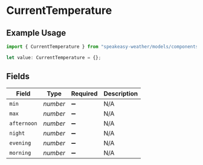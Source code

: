 # CurrentTemperature

## Example Usage

```typescript
import { CurrentTemperature } from "speakeasy-weather/models/components";

let value: CurrentTemperature = {};
```

## Fields

| Field              | Type               | Required           | Description        |
| ------------------ | ------------------ | ------------------ | ------------------ |
| `min`              | *number*           | :heavy_minus_sign: | N/A                |
| `max`              | *number*           | :heavy_minus_sign: | N/A                |
| `afternoon`        | *number*           | :heavy_minus_sign: | N/A                |
| `night`            | *number*           | :heavy_minus_sign: | N/A                |
| `evening`          | *number*           | :heavy_minus_sign: | N/A                |
| `morning`          | *number*           | :heavy_minus_sign: | N/A                |
